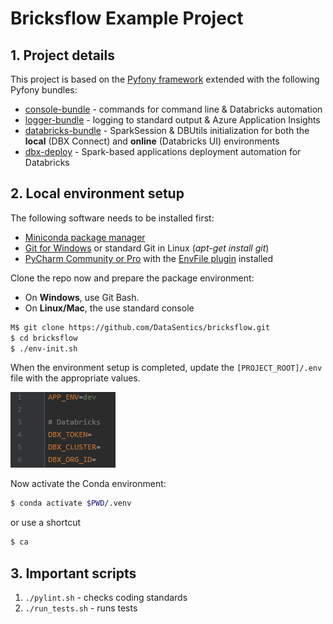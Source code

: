 # Bricksflow Example Project

## 1. Project details

This project is based on the [Pyfony framework](https://github.com/DataSentics/pyfony) extended with the following Pyfony bundles:

* [console-bundle](https://github.com/DataSentics/console-bundle) - commands for command line & Databricks automation
* [logger-bundle](https://github.com/DataSentics/logger-bundle) - logging to standard output & Azure Application Insights
* [databricks-bundle](https://github.com/DataSentics/databricks-bundle) - SparkSession & DBUtils initialization for both the **local** (DBX Connect) and **online** (Databricks UI) environments
* [dbx-deploy](https://github.com/DataSentics/dbx-deploy) - Spark-based applications deployment automation for Databricks

## 2. Local environment setup

The following software needs to be installed first:
  * [Miniconda package manager](https://docs.conda.io/en/latest/miniconda.html)
  * [Git for Windows](https://git-scm.com/download/win) or standard Git in Linux (_apt-get install git_)
  * [PyCharm Community or Pro](https://www.jetbrains.com/pycharm/download/) with the [EnvFile plugin](https://plugins.jetbrains.com/plugin/7861-envfile) installed

Clone the repo now and prepare the package environment:

* On **Windows**, use Git Bash.
* On **Linux/Mac**, the use standard console 

```bash
M$ git clone https://github.com/DataSentics/bricksflow.git
$ cd bricksflow
$ ./env-init.sh
```

When the environment setup is completed, update the `[PROJECT_ROOT]/.env` file with the appropriate values.

![alt text](docs/dotenv.png)

Now activate the Conda environment:

```bash
$ conda activate $PWD/.venv
```

or use a shortcut

```bash
$ ca
```

## 3. Important scripts

1. ```./pylint.sh``` - checks coding standards
1. ```./run_tests.sh``` - runs tests
